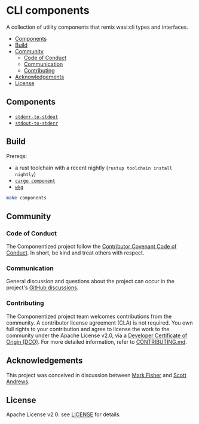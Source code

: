 # CLI components <!-- omit in toc -->

A collection of utility components that remix wasi:cli types and interfaces.

- [Components](#components)
- [Build](#build)
- [Community](#community)
  - [Code of Conduct](#code-of-conduct)
  - [Communication](#communication)
  - [Contributing](#contributing)
- [Acknowledgements](#acknowledgements)
- [License](#license)


## Components

- [`stderr-to-stdout`](./components/stderr-to-stdout/)
- [`stdout-to-stderr`](./components/stdout-to-stderr/)

## Build

Prereqs:
- a rust toolchain with a recent nightly (`rustup toolchain install nightly`)
- [`cargo component`](https://github.com/bytecodealliance/cargo-component)
- [`wkg`](https://github.com/bytecodealliance/wasm-pkg-tools)

```sh
make components
```

## Community

### Code of Conduct

The Componentized project follow the [Contributor Covenant Code of Conduct](./CODE_OF_CONDUCT.md). In short, be kind and treat others with respect.

### Communication

General discussion and questions about the project can occur in the project's [GitHub discussions](https://github.com/orgs/componentized/discussions).

### Contributing

The Componentized project team welcomes contributions from the community. A contributor license agreement (CLA) is not required. You own full rights to your contribution and agree to license the work to the community under the Apache License v2.0, via a [Developer Certificate of Origin (DCO)](https://developercertificate.org). For more detailed information, refer to [CONTRIBUTING.md](CONTRIBUTING.md).

## Acknowledgements

This project was conceived in discussion between [Mark Fisher](https://github.com/markfisher) and [Scott Andrews](https://github.com/scothis).

## License

Apache License v2.0: see [LICENSE](./LICENSE) for details.
